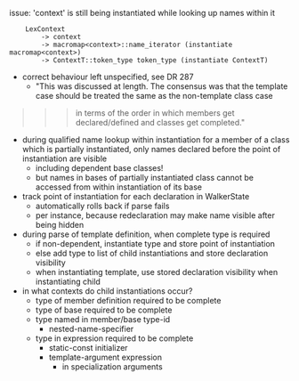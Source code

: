issue: 'context' is still being instantiated while looking up names within it

```
	LexContext
		-> context
		-> macromap<context>::name_iterator (instantiate macromap<context>)
		-> ContextT::token_type token_type (instantiate ContextT)
```

  * correct behaviour left unspecified, see DR 287
    * "This was discussed at length. The consensus was that the template case should be treated the same as the non-template class case
> > > in terms of the order in which members get declared/defined and classes get completed."
  * during qualified name lookup within instantiation for a member of a class which is partially instantiated, only names declared before the point of instantiation are visible
    * including dependent base classes!
    * but names in bases of partially instantiated class cannot be accessed from within instantiation of its base
  * track point of instantiation for each declaration in WalkerState
    * automatically rolls back if parse fails
    * per instance, because redeclaration may make name visible after being hidden
  * during parse of template definition, when complete type is required
    * if non-dependent, instantiate type and store point of instantiation
    * else add type to list of child instantiations and store declaration visibility
    * when instantiating template, use stored declaration visibility when instantiating child
  * in what contexts do child instantiations occur?
    * type of member definition required to be complete
    * type of base required to be complete
    * type named in member/base type-id
      * nested-name-specifier
    * type in expression required to be complete
      * static-const initializer
      * template-argument expression
        * in specialization arguments